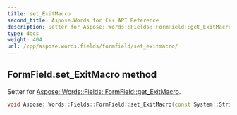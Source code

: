 ```yaml
---
title: set_ExitMacro
second_title: Aspose.Words for C++ API Reference
description: Setter for Aspose::Words::Fields::FormField::get_ExitMacro. 
type: docs
weight: 404
url: /cpp/aspose.words.fields/formfield/set_exitmacro/
---
```

## FormField.set_ExitMacro method


Setter for [Aspose::Words::Fields::FormField::get_ExitMacro](../get_exitmacro/).

```cpp
void Aspose::Words::Fields::FormField::set_ExitMacro(const System::String &value)
```

